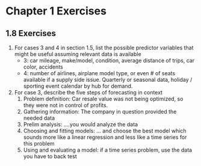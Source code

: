Chapter 1 Exercises
================

## 1.8 Exercises

1.  For cases 3 and 4 in section 1.5, list the possible predictor
    variables that might be useful assuming relevant data is available
    -   3: car mileage, make/model, condition, average distance of
        trips, car color, accidents
    -   4: number of airlines, airplane model type, or even \# of seats
        available if a supply side issue. Quarterly or seasonal data,
        holiday / sporting event calendar by hub for demand.
2.  For case 3, describe the five steps of forecasting in context
    1.  Problem definition: Car resale value was not being optimized, so
        they were not in control of profits.
    2.  Gathering information: The company in question provided the
        needed data
    3.  Prelim analysis: ….you would analyze the data
    4.  Choosing and fitting models: … and choose the best model which
        sounds more like a linear regression and less like a time series
        for this problem
    5.  Using and evaluating a model: if a time series problem, use the
        data you have to back test
